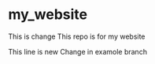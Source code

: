 # my_website
This is change
This repo is for my website

This line is new
 Change in examole branch
